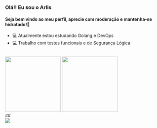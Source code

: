 ### Olá!! Eu sou o Arlis

#### Seja bem vindo ao meu perfil, aprecie com moderação e mantenha-se hidratado!🍻
 - 💻 Atualmente estou estudando Golang e DevOps
 - 💻 Trabalho com testes funcionais e de Segurança Lógica


##

<div>
<img height="180cm" src="https://github-readme-stats.vercel.app/api?username=arlissilva&show_icons=true&theme=merko"/>
<img height="180cm" src="https://github-readme-stats.vercel.app/api/top-langs/?username=arlissilva&layout=compact&theme=merko"/>
</div>
##

<div>
  <a href="https://www.linkedin.com/in/arlissilva" target="_blank"><img src="https://img.shields.io/badge/LinkedIn-0077B5?style=for-the-badge&logo=linkedin&logoColor=white" target="_blank"></a>
</div>
